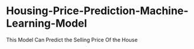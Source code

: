 # Housing-Price-Prediction-Machine-Learning-Model
This Model Can Predict the Selling Price Of the House
